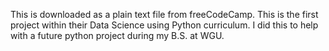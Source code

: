 This is downloaded as a plain text file from freeCodeCamp. This is the first project within their Data Science using Python curriculum. I did this to help with a future python project during my B.S. at WGU.
